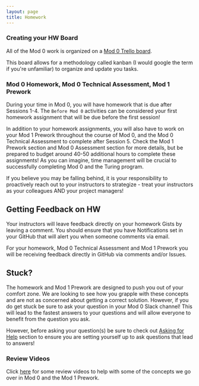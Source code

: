 ```yaml
---
layout: page
title: Homework
---
```


### Creating your HW Board

All of the Mod 0 work is organized on a [Mod 0 Trello board](https://trello.com/b/2SkOztic/mod-0).

This board allows for a methodology called kanban (I would google the term if you're unfamiliar) to organize and update you tasks.

### Mod 0 Homework, Mod 0 Technical Assessment, Mod 1 Prework
During your time in Mod 0, you will have homework that is due after Sessions 1-4. The `Before Mod 0` activities can be considered your first homework assignment that will be due before the first session! 

In addition to your homework assignments, you will also have to work on your Mod 1 Prework throughout the course of Mod 0, and the Mod 0 Technical Assessment to complete after Session 5. Check the Mod 1 Prework section and Mod 0 Assessment section for more details, but be prepared to budget around 40-50 additional hours to complete these assignments! As you can imagine, time management will be crucial to successfully completing Mod 0 and the Turing program.

If you believe you may be falling behind, it is your responsibility to proactively reach out to your instructors to strategize - treat your instructors as your colleagues AND your project managers!

## Getting Feedback on HW
Your instructors will leave feedback directly on your homework Gists by leaving a comment. You should ensure that you have Notifications set in your GitHub that will alert you when someone comments via email.

For your homework, Mod 0 Technical Assessment and Mod 1 Prework you will be receiving feedback directly in GitHub via comments and/or Issues. 

## Stuck?
The homework and Mod 1 Prework are designed to push you out of your comfort zone. We are looking to see how you grapple with these concepts and are not as concerned about getting a correct solution. However, if you do get stuck be sure to ask your question in your Mod 0 Slack channel! This will lead to the fastest answers to your questions and will allow everyone to benefit from the question you ask.

However, before asking your question(s) be sure to check out [Asking for Help](https://mod0.turing.edu/asking-questions) section to ensure you are setting yourself up to ask questions that lead to answers! 

### Review Videos

Click [here](https://www.youtube.com/playlist?list=PL1Y67f0xPzdMFq2S1bK7E7veT_BbK-zjt) for some review videos to help with some of the concepts we go over in Mod 0 and the Mod 1 Prework. 